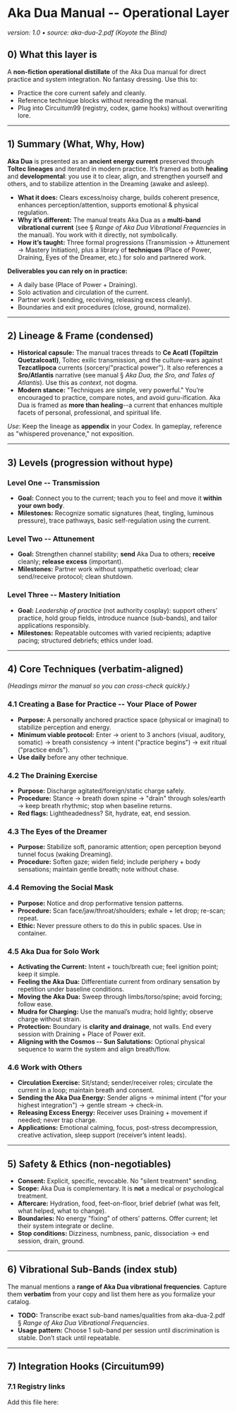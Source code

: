 # Aka Dua Manual -- Operational Layer
_version: 1.0 • source: aka-dua-2.pdf (Koyote the Blind)_

## 0) What this layer is
A **non-fiction operational distillate** of the Aka Dua manual for direct practice and system integration. No fantasy dressing. Use this to:
- Practice the core current safely and cleanly.
- Reference technique blocks without rereading the manual.
- Plug into Circuitum99 (registry, codex, game hooks) without overwriting lore.

---

## 1) Summary (What, Why, How)
**Aka Dua** is presented as an **ancient energy current** preserved through **Toltec lineages** and iterated in modern practice. It’s framed as both **healing** and **developmental**: you use it to clear, align, and strengthen yourself and others, and to stabilize attention in the Dreaming (awake and asleep).

- **What it does:** Clears excess/noisy charge, builds coherent presence, enhances perception/attention, supports emotional & physical regulation.
- **Why it’s different:** The manual treats Aka Dua as a **multi-band vibrational current** (see § *Range of Aka Dua Vibrational Frequencies* in the manual). You work with it directly, not symbolically.
- **How it’s taught:** Three formal progressions (Transmission → Attunement → Mastery Initiation), plus a library of **techniques** (Place of Power, Draining, Eyes of the Dreamer, etc.) for solo and partnered work.

**Deliverables you can rely on in practice:**
- A daily base (Place of Power + Draining).
- Solo activation and circulation of the current.
- Partner work (sending, receiving, releasing excess cleanly).
- Boundaries and exit procedures (close, ground, normalize).

---

## 2) Lineage & Frame (condensed)
- **Historical capsule:** The manual traces threads to **Ce Acatl (Topiltzin Quetzalcoatl)**, Toltec exilic transmission, and the culture-wars against **Tezcatlipoca** currents (sorcery/"practical power"). It also references a **Sro/Atlantis** narrative (see manual § *Aka Dua, the Sro, and Tales of Atlantis*). Use this as *context*, not dogma.
- **Modern stance:** "Techniques are simple, very powerful." You’re encouraged to practice, compare notes, and avoid guru-ification. Aka Dua is framed as **more than healing**--a current that enhances multiple facets of personal, professional, and spiritual life.

_Use_: Keep the lineage as **appendix** in your Codex. In gameplay, reference as "whispered provenance," not exposition.

---

## 3) Levels (progression without hype)

### Level One -- **Transmission**
- **Goal:** Connect you to the current; teach you to feel and move it **within your own body**.
- **Milestones:** Recognize somatic signatures (heat, tingling, luminous pressure), trace pathways, basic self-regulation using the current.

### Level Two -- **Attunement**
- **Goal:** Strengthen channel stability; **send** Aka Dua to others; **receive** cleanly; **release excess** (important).
- **Milestones:** Partner work without sympathetic overload; clear send/receive protocol; clean shutdown.

### Level Three -- **Mastery Initiation**
- **Goal:** _Leadership of practice_ (not authority cosplay): support others’ practice, hold group fields, introduce nuance (sub-bands), and tailor applications responsibly.
- **Milestones:** Repeatable outcomes with varied recipients; adaptive pacing; structured debriefs; ethics under load.

---

## 4) Core Techniques (verbatim-aligned)
_(Headings mirror the manual so you can cross-check quickly.)_

### 4.1 Creating a Base for Practice -- **Your Place of Power**
- **Purpose:** A personally anchored practice space (physical or imaginal) to stabilize perception and energy.
- **Minimum viable protocol:** Enter → orient to 3 anchors (visual, auditory, somatic) → breath consistency → intent ("practice begins") → exit ritual ("practice ends").
- **Use daily** before any other technique.

### 4.2 **The Draining Exercise**
- **Purpose:** Discharge agitated/foreign/static charge safely.
- **Procedure:** Stance → breath down spine → "drain" through soles/earth → keep breath rhythmic; stop when baseline returns.
- **Red flags:** Lightheadedness? Sit, hydrate, eat, end session.

### 4.3 **The Eyes of the Dreamer**
- **Purpose:** Stabilize soft, panoramic attention; open perception beyond tunnel focus (waking Dreaming).
- **Procedure:** Soften gaze; widen field; include periphery + body sensations; maintain gentle breath; note without chase.

### 4.4 **Removing the Social Mask**
- **Purpose:** Notice and drop performative tension patterns.
- **Procedure:** Scan face/jaw/throat/shoulders; exhale + let drop; re-scan; repeat.
- **Ethic:** Never pressure others to do this in public spaces. Use in container.

### 4.5 **Aka Dua for Solo Work**
- **Activating the Current:** Intent + touch/breath cue; feel ignition point; keep it simple.
- **Feeling the Aka Dua:** Differentiate current from ordinary sensation by repetition under baseline conditions.
- **Moving the Aka Dua:** Sweep through limbs/torso/spine; avoid forcing; follow ease.
- **Mudra for Charging:** Use the manual’s mudra; hold lightly; observe charge without strain.
- **Protection:** Boundary is **clarity and drainage**, not walls. End every session with Draining + Place of Power exit.
- **Aligning with the Cosmos -- Sun Salutations:** Optional physical sequence to warm the system and align breath/flow.

### 4.6 **Work with Others**
- **Circulation Exercise:** Sit/stand; sender/receiver roles; circulate the current in a loop; maintain breath and consent.
- **Sending the Aka Dua Energy:** Sender aligns → minimal intent ("for your highest integration") → gentle stream → check-in.
- **Releasing Excess Energy:** Receiver uses Draining + movement if needed; never trap charge.
- **Applications:** Emotional calming, focus, post-stress decompression, creative activation, sleep support (receiver’s intent leads).

---

## 5) Safety & Ethics (non-negotiables)
- **Consent:** Explicit, specific, revocable. No "silent treatment" sending.
- **Scope:** Aka Dua is complementary. It is **not** a medical or psychological treatment.
- **Aftercare:** Hydration, food, feet-on-floor, brief debrief (what was felt, what helped, what to change).
- **Boundaries:** No energy "fixing" of others’ patterns. Offer current; let their system integrate or decline.
- **Stop conditions:** Dizziness, numbness, panic, dissociation → end session, drain, ground.

---

## 6) Vibrational Sub-Bands (index stub)
The manual mentions a **range of Aka Dua vibrational frequencies**. Capture them **verbatim** from your copy and list them here as you formalize your catalog.

- **TODO:** Transcribe exact sub-band names/qualities from aka-dua-2.pdf § _Range of Aka Dua Vibrational Frequencies_.
- **Usage pattern:** Choose 1 sub-band per session until discrimination is stable. Don’t stack until repeatable.

---

## 7) Integration Hooks (Circuitum99)

### 7.1 Registry links
Add this file here: